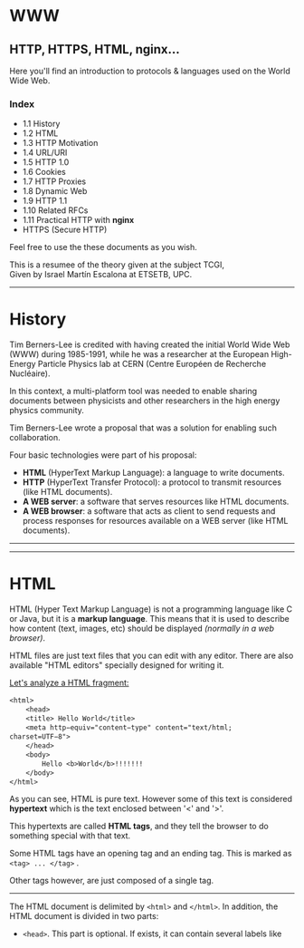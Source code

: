 # WWW
<h2>HTTP, HTTPS, HTML, nginx...</h2>

Here you'll find an introduction to protocols & languages used on the World Wide Web.

<h3>Index</h3>

- 1.1 History
- 1.2 HTML
- 1.3 HTTP Motivation
- 1.4 URL/URI
- 1.5 HTTP 1.0
- 1.6 Cookies
- 1.7 HTTP Proxies
- 1.8 Dynamic Web
- 1.9 HTTP 1.1
- 1.10 Related RFCs
- 1.11 Practical HTTP with <b>nginx</b>
- HTTPS  (Secure HTTP)


Feel free to use the these documents as you wish.

This is a resumee of the theory given at the subject TCGI,<br>
Given by Israel Martín Escalona at ETSETB, UPC.

---

# History

Tim Berners-Lee is credited with having created the initial World Wide Web (WWW) during 1985-1991, while he was a researcher at the European High-Energy Particle Physics lab at CERN (Centre Européen de Recherche Nucléaire). 

In this context, a multi-platform tool was needed to enable sharing documents between physicists and other researchers in the high energy physics community. 

Tim Berners-Lee wrote a proposal that was a solution for enabling such
collaboration. 

Four basic technologies were part of his proposal:

- <b>HTML</b> (HyperText Markup Language): a language to write documents.
- <b>HTTP</b> (HyperText Transfer Protocol): a protocol to transmit resources (like HTML documents).
- <b>A WEB server</b>: a software that serves resources like HTML documents.
- <b>A WEB browser</b>: a software that acts as client to send requests and process responses for resources available on a WEB server (like HTML documents).


---
---

# HTML

HTML (Hyper Text Markup Language) is not a programming language like C or Java, but it is a **markup language**. This means that it is used to describe how content (text, images, etc) should be displayed *(normally in a web browser)*.

HTML files are just text files that you can edit with any editor. There are also available "HTML editors" specially designed for writing it.

<u>Let's analyze a HTML fragment:</u>

```
<html>
    <head>
    <title> Hello World</title>
    <meta http−equiv="content−type" content="text/html; charset=UTF−8">
    </head>
    <body>
        Hello <b>World</b>!!!!!!!
    </body>
</html>
```

As you can see, HTML is pure text. However some of this text is considered **hypertext** which is the text enclosed between '<' and '>'.

This hypertexts are called **HTML tags**, and they tell the browser to do something special with that text.

Some HTML tags have an opening tag and an ending tag. This is marked as `<tag> ... </tag>` .

Other tags however, are just composed of a single tag. 

---

The HTML document is delimited by `<html>` and `</html>`. In addition, the HTML
document is divided in two parts:

- `<head>`. This part is optional. If <head> exists, it can contain several labels like <title>, <meta>, etc.
- `<body>`. Inside the body is where the whole HTML document is specified. All text, images, etc. are contained between <body> and </body>.

On the other hand, we can also use tags to create hyperlinks to other resources (like other HTML documents). 
This is a fundamental feature in HTML. The **hyperlink tag is `<a>... </a>`.**

Example from an HTML code:

```
<html>
    <head>
        <title> Hello World</title>
        <meta http−equiv="content−type" content="text/html; charset=UTF−8">
    </head>
    <body>
        Hello <b>World</b>!!!!!!!
        Go to <a href=docs/otherdoc.html> another document </a>
    </body>
</html>
```

*And you can see how it is displayed in the browser simply by copying and pasting the previous code into an HTML document and dragging it into your browser. Of course it will not link you to any other document, as the path points to a document which does not exist.*

---

**Final remarks:**

On the other hand, blank spaces and new lines are called ”whites”. You can add as many ”whites” as you like to make your HTML file easier to read but browsers display consecutive whites as a single space. If you need to create
a paragraph, you have to use the labels `<p> ... </p>`. For paragraphs, the browser will adjust the text lines correctly based on the window width. If you really want to force a new line, you have to use the `<br>` tag. HTML has many tags but with a few of these tags, we can have an idea about how HTML works. Some more useful tags are:

-  `<i> </i>` Sets text in italics.
-  `<tt> </tt>` Sets text in teletype.
-  `<h1> </h1>` Sets text in type “header 1”. You can use numbers of headers in descending order of importance (size): 
                `<h2>:` <h2>This is h2 </h2> . . . `<h6>`: <h6>This is h6 </h6>
- `<hr>` Prints an horizontal line.
- `<center> </center>` Centers text and images.
- `<blockquote> </blockquote>` Indents text.
- `<pre> </pre>` Pre-formatted text, i.e. spaces and line breaks between these tags are maintained.
- `<!-- text comments... -->` Comments in the HTML file.


---
---


# HTTP Motivation

Initially, HTTP (Hypertext Transfer Protocol) arised from the necessity of creating hyperlinks in HTML documents to resources that are not on the same host. 

HTTP is a text protocol and it is based on a client/server model that can
be used over a TCP/IP network to deliver virtually any resource of the World Wide Web (WWW). For now, we will consider that a resource is just an HTML document. An HTTP server or WEB server is a network daemon that uses
by default the well-known TCP port 80. HTTP clients, generically called WEB Browsers (e.g. firefox or lynx), send HTTP requests to the HTTP servers asking for a resource and the server responds with the requested resource.


---
---

# URL / URI

The first issue to implement HTTP is to define **how to identify resources.**

The identifiers used in HTTP were initially defined by Tim Berners in 1991. They were called URLs (Uniform Resource Locators) and they were first used
to allow authors of HTML documents to establish hyperlinks in the WWW. 

An URL is just a text string with a standard format that allows you to name a resource based on its location on the WWW. In 1994, the URL concept
was incorporated into a more general concept called URI (Uniform Resource Identifier). 

URI is the standard name for resource identifiers in the Internet, but the term URL is still widely used. The simplest URL/URI format is as follows:

`protocol :// hostname / directory / resource`

But other informatio can als be present in the URL:

`protocol :// username : password@hostname : port / directory / resource`



_Important note:_ If in the URL there is not any resource (filename) specified, it is assumed that the client is asking for a file called **index.html** or **index.htm**. 
As its name suggests, this file contains an HTML file with the Web site index.

On the other hand, we can use absolute or relative paths in HTTP hyperlinks. In an HTTP server, absolute paths are related to a directory called DocumentRoot. 
This parameter is defined in the configuration file of the HTTP server. 
For example, a typical DocumentRoot when using Linux is **/var/www**. In this case, the URL http://www.example.com/images/upc1.gif refers to a file called upc1.gif that is stored in the HTTP server in the directory /var/www/images.

We can see the difference between absolute and relative paths in the following piece of code:

```
<html>
    <head>
        <title> Hello World</title>
    </head>
    <body>
        <p>Hello <b>World</b>!!!!!!!</p>
        <p>Go to <a href=docs/otherdoc.html> another document </a></p>
        <p>You can visit the UPC home page at <a href="http://www.upc.edu">UPC home</a>. </p>
        <img src="/images/upc1.gif">
        <img src="/images/upc2.gif">
        <img src="http://www.example.com/images/upc1.gif">
    </body>
</html>
```

---
---

# HTTP 1.0

As we already said, HTTP is a protocol that uses the client-server model.

To start using it, we do need the client to know the server port and include it in the URL.

_How does it work?_
First the HTTP client opens a TCP connection and sends an **HTTP request** to an HTTP server. If everything is correct, HTTP server returns a response which cointains the requested resource.
Once the response is delivered, HTTP server closes the TCP connection.

*Note:* HTTP is a stateless protocol. It does not mantain information between different requests.

<h2>HTTP Requests</h2>

When we do have an HTTP request, the first line is the ONLY mandatory one. It contains:
- "Request method"
- Path to the resource
- HTTP version
Then it follows a blank line (to tell the protocol it's the request end).

The minimal HTTP 1.0 request is something like the following:
```GET / HTTP/1.0
[blank line]
```

**GET** is the most commonly used **request method** and it means "give me the resource X". After the GET we find a "/" and this means the resource we are requesting is the index file of the WEB server.

Another example requesting another file would be like this:
```GET /images/upc1.gif HTTP/1.0
[blank line]
```

In this case the client is requesting a file called *upc1.gif* that is stored in the HTTP server in the *images* directory.


<h2>Headers</h2>

Request & Responses can have header lines.
This Headers are text lines that provide additional information or functionality in requests/responses.

The usual format for Headers is: "Header-Name: value1, value2", ending with CR+LF (blank line). The header name is NOT case-sensitive.

Examples of Headers (the both are equivalent) would be something like this:
```
Header1: some-long-value-1a, some-long-value-1b

Header1: some-long-value-1a
    some-long-value-1b
```

HTTP 1.0 defines 16 headers, though none is required. Typical headers included in the requests are:
- From (email adress of the user who makes the request)
- User-Agent (name of the browser and OS)


An example of a request with headers would be the following:
```
GET /path/file.html  HTTP/1.0
From: user@example.net
User-Agent: Mozilla/5.0 (X11; Ubuntu; Linux i686; rv:24.0) Gecko/20100101 Firefox/24.0
[blank line]
```



<h2>HTTP Responses</h2>

HTTP Responses are also composed of text lines. The first text line of an HTTP repsonse is the **status**.

Typical status lines are:
```HTTP/1.0 200 OK
HTTP/1.0 404 Not Found
```

Let's explain **what do the numbers mean**:

The **first digit** identifies the general category of the status:
- 1xx indicates and informational message only
- 2xx inficates success of some kind
- 3xx redirects the client to another URL
- 4xx indicates an error in the client side
- 5xx indicates an error in the server

*Examples*
- 301 Moved Permanently+
- 302 Moved Temporarily
- 303 See Other
- 500 Server Error


Furthermore we can also add Headers to the responses. The headers typically included in responses are:
- Server (identifies the server software)
- Date
- Last-Modified (date of last modification of the resource being returned) <-- Used for caching


<h2>Final HTTP 1.0 example</h2>

Imagine we want to retrieve the file *http://www.example.com/path/file.html* using HTTP 1.0, the first step is to open a TCP connection with the server using the default port 80.
Then through this connection, the client can send a request like the following:
```
GET /path/file.html HTTP/1.0
From: user@example.net
[blank line]
```

And the server would respond with something like the following:
```
HTTP/1.0 200 OK
Date: Mon, 21 Oct 2013 22:29:59 GMT
Content-Type: text/html
Content-Length: 50
[blank line]
<html>
    <body>
        <h1>It works!</h1>
    </body>
</html>
```

Once the response is received, **the client closes** the TCP socket.

---
---

# Cookies

As we explained previously, HTTP is a **stateless** protocol.

A **cookie** is a piece of information (UTF8 text) sent from an HTTP server and that is stored by the browser in the client's filesystem.
Sometimes cookies are also called "footprints".
These cookies provide a state (memory of previous events) into otherwise statless HTTP transactions.

Without cookies, **each retreival** of a webpage, or even a single component, is an **isolated event**.

The most common uses of cookies are:

- User Control (For ex: when a user enters his username and pwd, a cookie can store this information so there is no need to enter them again in a later visit to the web server).
- Getting information about user's browsing habits.


*How do cookies work?*

The HTTP server sends lines with the **Set-Cookie header** if the server wishes the browser to store these cookies.
Set-Cookie is a directive for the browser to store the cookie and send it back in future requests to the server (subject to expiration time or other cookie attributes).

Let's see a visual example:

<img src="https://github.com/akaKush/Internet-Basics/blob/main/WWW/Teoria/Pictures/cookies.png"/>

We can describe the process going on in the above picture:
1. The client sends a regular request.
2. The server asks the client to store that cookie.
3. The client sends the cookie in a subsequent request, when it is needed.


It is worth knowing that the cookies do have more fields, like path and domain, which help in deciding when to send it or not.

As you can imagine, cookies can cause (and are actually causing) privacy problems.


---
---

# HTTP Proxies

An HTTP **proxy** is a program that acts as an **intermediary between a browser and a Web Server**.

HTTP proxies are commonly used for *security* (a single point of control) and *efficiency* (caching).

There are two basic types of proxies (from users point of view):

- **Tranparent**: A transparent proxy intercepts normal communication at the network layer without requiring any special client configuration. Clients do not need to be aware of this proxy existence.
- **Non Tranparent**: This types of proxies receive requests frrom the clients and sends the requests to the servers. The responses go the same way back also using the proxy. Therefore, a proxy must have functions of either client & server. A non-tranparent proxy can use another transparent or non-transparent proxy to reach the final server.


Clients send their requests to the proxy instead of the real server specified in the URL. <-- *The proxy IP address and port is defined in thr browser*

HTTP requests using a non-transparent proxy must include the full URL of the resource (not only relative path), as the proxy has to know which server it must send the HTTP request.
A request using a non-transparent proxy would be something like this:

```
GET http://www.somehost.com/path/file.html HTTP/1.0
[blank line]
```

Lastly, it is nice to know there are many Open Source Proxies used widely.

---
---

# Dynamic Web

<h2>Introduction</h2>

In today's Web, the content is not static, but documents are generated on the fly by servers with information provided by clients.
As a result, WWW is not a huge database of documents, but a platform to implement services & applications. 

Common applications of the dynamic web are searching engines, remote access to corporate applications and databases, etc.

---

<h2>CGIs</h2>

*Note: We do have several ways of implementing the dynamic Web. In this document, we will only explain CGIs, as they are easier to understand, and they were the first methiçod used for that specific purpose.*

**CGIs** or **Common Gateway Interfaces** are a standard procedure through which HTTP servers can use external applications to dynamically generate content.

When we want to use a CGI, in the URL we must identify:

- An executable program (the CGI itself)
- The parameters with which the CGI has to be executed

<img src="https://github.com/akaKush/Internet-Basics/blob/main/WWW/Teoria/Pictures/cgi.png"/>


However, when we use CGIs we find some issues we need to solve.

The first one is how a web server knows that is has to execute a program instead of sending a resource. --> A usual solution is to store all the CGIs in a special directory, typically called **/cgi-bin/**. In this way, if a client asks for *www.examplecom/cgi-bin/program* the server knows that it must execute *program* instead of sending it.

The second is how to send the parameters to the *program*. When we use GET, the parameters are encoded in the URL. These parameters are added to the URL after a **"?"** character, and separated by the character **"&"**.

Example:
`http://www.example.com/cgi-bin/program?param1=value1&param2=value2...`

*Note: Spaces are translated into the '+' character, and ASCII characters can also be sent in the %NNN format*.

Finally, before executing the CGI, the Web server establishes a special context for the *program* using environment variables, to ensure a correct execution of it.
These variables are:
**CONTENT_LENGTH, CONTENT_TYPE, REMOTE_HOST, REMOTE_USER, REQUEST_METHOD, SERVER_NAME, QUERY_STRING, GATEWAY_INTERFACE, HTTP_'VERSION'**

For GET requests, the QUERY_STRING variable takes the value of the parameters and the CGI can use them as the client has specified.
For the response, the CGI writes it to the **STDOUT**. Then the server reads this answer and sends it to the client through the socket.

Depending on the type of web server, the CGI application can act in two different ways:

- NPH Server (No Parse Headers) --> The CGI writes the complete response including the HTTP headers.
- PH Servers (Parse Headers) --> The CGI writes the complete response without the HTTP headers, and it must pass information on how to form them.

The most common web servers are NPH.

Finally, it should be remarked that CGIs are not the most efficient solution because **a process is created per request**, and nowadays there are too many requests to be handled in this way.

Today's more efficient solutions to create dynamic websites are languages like Javascript, Python, PHP, Java servlets, etc.


---

<h2>Other (common) methods in Requests: HEAD and POST</h2>

- The **HEAD** method is used when we want a response only with the status line and headers (without a body).
*HEAD is useful when the resources from the server are not actually needed. This can be the case in which we need to make some tests but we do not want to download a resource (which can be heavy)*

- The **POST** request is used for dynamic Web. The difference between POST and GET is that POST requests use the body of the request to send parameters instead of coding the parameters directly into the URL.
*CGIs with POST use the STDIN to receive the request body (program's parameters) instead of using the QUERY_STRING variable*


---

<h2>HTML Forms</h2>

An HTML form _allows a client to send parameters to a WEB server_.

The tag to declare a form is **<form> ... </form>** where different elements can be inserted inside, like text input elements, codes, images, checkboxes...
These elements are inserted into the form using the tag **INPUT**. All items of the form have a "type" attribute and they might have a "name" attribute.

There are 2 special elements in forms: RESET, which clears the form to its initial state, and SUBMIT, which presents a button to send the form to the server.

Example of an HTML form, and how it is displayed in the browser:

```
<html>
    <head>
        <title> Website title </title>
    </head>
    <body>
        Form to select parametres to send to the server.
        <form ACTION="/cgi−bin/process" METHOD="GET">
            Enter a name: <INPUT NAME="a" TYPE="text"> <br>
            Enter a password: <INPUT TYPE="password" NAME="b" MAXLENGHT="8"> <br>
            Checkbox: <INPUT TYPE="checkbox" NAME="c"> <br>
            <INPUT TYPE="reset"> <INPUT TYPE="submit">
        <br>
        </form>
    </body>
</html>
```
<img src="https://github.com/akaKush/Internet-Basics/blob/main/WWW/Teoria/Pictures/form.png"/>

When the form is submitted, the client generates an HTTP request using the method showed in the METHOD attribute (GET or POST), to execute the script or application indicated in the ACTION attribute.


---

The most common question regarding Dynamic Web is: **Should I use GET or POST?**

Each method has its advantages and drawbacks. 

**GET**

When using GET, the parameters are encoded in the URL. This can be useful in many cases, but if we want to protect some sensible information, the GET method could cause **security vulnerabilities**, because the parameters will be shown to everyone in the URL.
Another drawback of GET is that it does not allow to send binary files in the body of the request.

However, GET is useful to perform requests and store the results together with the associated URL.
GET also allows to use the **back buttons** to go to previous results.


**POST**

With POST, the parameters are sent in the body of the request, so the parameters **are not visible** in the browser as a query string.

<br><br>

In general, GET is useful for operations which always give the same results (idempotent).
POST means "carry out" an action with a "side effect" or a *change of state* (non-idempotent operations).


---
---

# HTTP 1.1

<h2>Introduction</h2>

*La diferència principal entre el 1.0 i el 1.1 és que a 1.1 és obligatori afegir un Header de **HOST**.*

The most important improvements made to the protocol are the following ones:

- <h3>Host Header</h3>. Provides (a more) efficient use of IP addresses. With 1.1, multiple domains can be served from a single IP address.
    For example, we could have www.example.com and www.example.net on the same server. Thus, HTTP1.1 must specify in the header to which host the request is destined. A minimal HTTP 1.1 request with the hostname would be something like:
    ```
    GET / HTTP/1.1
    Host: www.example.com:80
    [blank line]
    ```
    Where we can see the domain name (or IP) of the WEB server, and the port number (in this case 80, as it's the default port for HTTP).
<br>

- <h3>Chunked Encoding</h3> Allows a faster response for dynamically generated pages. Pages are divided and sent in chunks (fragments). This way, responses can be sent before its total content or length is known.
    
    When we use HTTP 1.1, it does send the body of the message as several fragments, followed by a line with a "0". Optionally followed by the page footer.

    Each chunk consists of two parts:
    1. A line with the size of the chunk in hexadecimal + CR + LF
    2. Data + CR + LF

    *(CR + LF == [blank line])*

    Example WITHOUT chunks:
    ```
    HTTP/1.1 200 OK
        Content-Type: text/plain
        Content-Length: 42
        [blank line]
        abcdefghijklmnopqrstuvwxyz1234567890abcdef
    ```

    Same example WITH CHUNKED DATA:
    ```
    HTTP/1.1 200 OK
        Content-Type: text/plain
        Transfer-Encoding: chunked
        [blank line]
        1a
        abcdefghijklmnopqrstuvwxyz
        10
        1234567890abcdef
        0
        [blank line]
    ```

<br><br>
 
- <h3>Persistent Connections</h3> A TCP connection _is not opened/closed for each request_. By allowing multiple HTTP transactions in every TCP connection, we can reduce the total transmission delay.

    In HTTP 1.0, TCP connections are closed after each request/response by default. As we know, opening/closing TCP
    connections requires a substantial amount of CPU time, bandwidth, and memory. In practice, most web pages consist
    of several files (linked HTML documents, images, etc.) that are located on the same server. Consecutive requests (and
    their associated responses) can be more efficiently transmitted by allowing multiple requests/responses to be sent over
    a single connection.
    In HTTP 1.1, persistent connections are used by default.

    Once the client decides it doesn't want to send any more requests, it sends a request with a Header which includes: "*Connection: close*". Then the server has to close the connection after the reply.
    If the server is the one who sends the header with "Connection: close", the client cannot send more requests, and it must close the connection after the response is received. Note that a server may close a connection before it answers all the requests.

    The HTTP 1.1 client can also send multiple requests through a single connection without having received any response (pipelining).

    On its side, an HTTP 1.1 server must store queued requests while it can not process them, and it must send the
    responses in the same order as it received the requests. If a request includes the header ”Connection: close”, the
    server must interpret this as that the request is the latest and it must close after sending the corresponding response.


    Finally, it is worth to mention that typically, clients (browsers) open several simultaneous persistent TCP con-
    nections with each server.

<br><br>

- <h3>Caching</h3> Headers to implement caching are provided with 1.1. This allows a faster response and bandwidth saving.

    All the responses (including errors) except the continue answers (status 100) should include the header ”date“. This
    header provides a time stamp which is used by HTTP 1.1 to implement caching. These time stamps use the Greenwich
    Mean Time (GMT).
    <br><br>
    There are two headers called **”If-Modified-since“** and **”If-Unmodified-Since“** that can be included in HTTP requests.


<br><br>

- <h3>Continue</h3> When we want to send a message with a big body (big file), we can use the "Continue" mechanism. This mechanism is used to determine if we do really want to receive a message or not, as if we cannot process it, we can save time and resources by rejecting the message.

    Clients include the header: **"Expect: 100-continue"**. Then if the server is going to process the request must respong with 100 (Continue) status.

    Note: A client should not send the Expect header if it's not going to send any body in its request.
<br><br>

---
<br><br>

As a final remark, say that **HTTP 1.1 clients** should:

• Include host header in each request. <br>
• Accept responses with chunked data. <br>
• Accept persistent connections or include the header ”Connection: close”. <br>
• Manage the response ”100 Continue”. <br><br>
**HTTP 1.1 servers** should:<br>
• Require the host header in requests.<br>
• Accept absolute URLs.<br>
• Accept ”chunked” requests.<br>
• Manage persistent connections (or use the header “Connection: close”)<br>
• Properly use the status ”100 Continue”.<br>
• Include the date in the header ”date” in each response (except Continue).<br>
• Manage requests with headers “If-Modified-Since” or “If-Unmodified-Since”.<br>
• At least, support the methods GET and HEAD.<br>
• Support HTTP 1.0 requests.<br><br>


---
---

# nginx

<h2>Introduction</h2>

NGINX (pronounced “engine x”) was born as a reverse proxy with minimal HTTP WEB server functions.

It addresses most of the server activities performed in the web world, such as:

- **Serving static content** (i.e. static web pages, files, etc.).
- **Dynamic content provisioning** (e.g. using FastCGI)
- **Caching content** to speed up service provisioning.
- **Load balancing** for any TCP or UDP service (e.g. HTTP requests, DNS resolution requests, etc.).
- **Securing channels** for applications not supporting HTTPS connections.

NGINX can run in several platforms, including Linux, FreeBSD, Windows and MacOS. Without going into the
technical details, developers and network engineers tend to prefer **nginx over Apache as**:

- It’s easier to configure.
- It scales better in terms of resources and performance as the load increases.
- It is extremely flexible: provides load balancing, cache, web server, etc. in a single piece of software.

Debian-based distros store the nginx configuration files in the directory **/etc/nginx.**
**NOTE: if you change the configuration of the daemon you have to stop and start it to apply the changes.**

To stop nginx type:
` # /etc/init.d/nginx stop`

To start the daemon:
` # /etc/init.d/nginx start`

---

<h2>Virtual Hosts</h2>

A virtual Host is a web site served by the HTTP server. Each virtual host has it¡s on configuration file, which can be found at:
`/etc/nginx/conf.d` folder.

Apart we can find a list of available virtual hosts at `/etc/nginx/sites-available`

The **default** virtual host is (unless we modify it) the first configuration file, but we can also specify a virtual host by including the `default_server` keyword next to the listening port inside it's configuration file.

---

<h2>CGIs with nginx</h2>

CGIs are not directly supported by nginx, but we can use the `FastCGI` library to provide the CGIs functionality along with nginx.

---

<h2>Load Balancing</h2>

One of the most useful features of the nginx server is the capability to balance the load.

<img src="https://github.com/akaKush/Internet-Basics/blob/main/WWW/Teoria/Pictures/load.png"/>

We can achieve load balancing just by creating and upstream configuration as:
```
upstream t c g i−app {
    server www1.example.com;
    server www2.example.com;
}
server {
    listen 80;
    server_name www.example.com ;
    location / {
        proxy_set_header X −Real−IP $remote_addr ;
        proxy_set_header X −Forwarded−For $remote_addr ;
        proxy_set_header Host $host ;
        proxy_pass http://tcgi-app$request_uri;
    }
}
```

The nginx server provides several approaches to balance the traffic:
1. Round Robin: The default approach
2. Least busy: NGINX will try not to overload a busy server with excessive requests, distributing the new request to a less busy server instead.
3. Session Persistance: The clients are tied to a particular application server per session.
4. Weigths: It is also possible to asign a certain weight to a server. This is interesting when using the Round Robin approach, and we can use the `weight` parameter next to the server configuration to weight the traffic addressed to that server.


---
---

# HTTPS

Fins ara hem estat veient els aspectes relacionats amb el protocol HTTP, però hem vist que més d'un cop ens hem trobat amb el mateix problema; transmetre dades públicament pot portar problemes de seguretat.

Per solucionar això, s'implementa el protocol **HTTPS**

Per implementar aquesta capa de seguretat sobre el protocol HTTP s'han utilitzat diversos algoritmes de Criptografia al llarg dels anys.
Els principals algoritmes que s'han fet servir són els següents:

1. **Criptografia SIMÈTRICA**.

    Què vol dir tenir Criptografia Simètrica? ==> Significa que tant l'emissor com el receptor utilitzen la mateixa clau tant per xifrar com per desxifrar el missatge.
    NO significa que s'utilitzin els mateixos algoritmes ni que hi hagi una simetria en la manera com es generen els textos xifrats, simplement que es comparteix la mateixa clau.

    És per això que també se li diu **Criptografia de CLAU simètrica**, o de **secret compartit**.

    L'_algoritme que més s'ha utilitzat en criptografia simètrica és el DES_ (i triple-DES), fins que es va inventar el AES, els quals poden tenir claus de més longituds que el DES.

    Utilitzant aquests sistemes de criptografia pretenem guanyar confidencialitat en els nostres intercanvis de dades a través d'internet, però apareix un problema en la criptografia simètrica, i és el fet de com compartir les claus entre els participants (com poden tenir tant emissor com receptor la mateixa clau? Per això s'havien de conèixer i acordar-ho prèviament).
<br><br>

2. **Criptografia Assimètrica**
   Precisament per aquest problema apareix un nou concepte de Criptografia, **Criptografia de CLAU PÚBLICA**, on l'emissor i receptor *NO necessiten compartir cap secret ni cap clau.*

    En aquest tipus de criptografia, cada usuari té **un parell de claus**:
    - Una clau **pública** (que tothom pot veure).
    - Una clau **privada** (només coneix l'usuari).

    Una de les claus s'utilitzarà per encriptar i l'altre per desencriptar el missatge.

    **Exemple Algoritme Assimètric:**

    Alice vol enviar un missatge xifrat a Bob. Per fer-ho amb criptografia assimètrica ho fa tal que:
    - Alice envia el missatge xifrat, utilitzant la clau PÚBLICA de Bob al seu algoritme de xifrat.
    - El missatge s'encripta amb la clau PÚBLICA de Bob i s'envia cap a Bob (només la clau privada de Bob podrà ara desxifrar el missatge).
    - Bob rep el missatge xifrat i utiliza la seva clau PRIVADA per desencriptar-lo, i així ja el pot llegir.
    
    Els *algoritmes més utilitzats en clau assimètrica són el RSA, DSA (Digital Signature)...*

<br><br>

3. **Funció de HASH**
   La funció de Hash va aparèixer degut al problema de *performance* que teniem a l'hora de buscar dades dins de bases de dades, les quals solien estar ordenades alfabèticament.

   Es va veure que era molt més eficient utilitzar la funció de hash
   - S'assigna un número a cada caràcter del missatge.
   - Es sumen tots aquests números.
   - Es fa mòdul 100 al resultat de la suma
   - Ja tenim el valor de HASH.

   Aquest valor de HASH és molt més fàcil de trobar dins d'una BD.

   Una de les característiques de la funció de HASH és que pot tenir els **INPUTS VARIABLES**, però el **OUTPUT** sempre és **FIXE**.
   El problema que causa això és que poden haver-hi molts inputs diferents que tinguin el mateix output, i per tant es produeixen **col·lisions**.

   Com podem reduir la probabilitat de col·lisions?
   1. Incrementar el mòdul (mod10000)
   2. Utilitzar una codificació diferent (p.ex. ASCII)
   
   Però com aconseguim tenir una probabilitat de col·lissió virtualment impossible? ==> **HASH CRIPTOGRÀFIC**

   Aquest algoritma utilitza el **SHA256**, el qual funciona de la següent manera:
   - Introduim una entrada (input varibale)
   - Retorna 256 bits (output)

   El fet és que des de l'output és pràcticament IMPOSSIBLE (l'únic que es pot fer són atacs de força bruta per buscar combinacions de 256 bits... com veiem és molt poc probable) tornar al missatge original.

   Per tant, com que no podem tornar al missatge original, és possible que es produeixin col·lisions, però no podrem saber d'on venen aquestes col·lisions.
<br><br>

4. **Digital Signatures**
   
   Generació d'una Firma Digital:
   1.  Alice calcula el hash del missatge (HASH FUNCTION)
   2.  Alice encripta el hash amb la seva clau privada (RSA)
   3.  Alice envia el missatge, i el hash signat cap a Bob.
   
   Per entendre aquest procés, veiem com el hash de 256 bits identifica univocament al missatge, i la clau privada identifica univocament a Alice.

   4. Bob rep el missatge xifrat --> Calcula el hash del missatge
   5. Desencripta el hash signat, utilitzant la clau pública de Alice.
   6. Si les dues claus coincideixen, la firma és vàlida i Bob pot accedir al missatge.
<br><br>

5. **Criptografia HÍBRIDA**
   
   Podem dividir els missatges que volem enviar en blocs, encriptant bloc a bloc amb la clau pública del destí.

   El fet és que la criptografia **Assimètrica és més segura**, però la **Simètrica és més ràpida**.
   Combinant les dues, podem aconseguir molt millors rendiments.

   Per utilitzar-les juntes, el que es fa és:
   - Utilitzar Criptografia Assimètrica per intercanviar una **clau de sessió**
   - Utilitzar Criptografia Simètrica per intercanviar les dades encriptades.
<br><br>

6. **Certificats Digitals**
   
   Els Certificats Digitals contenen:
   - Camps per **descriure la identitat**
   - Número de sèrie
   - Període de Validació
   - L'algoritme de la clau pública
   - La clau pública del CA
   - L'algoritme utilitzat per firmar el certificat
   - Camps amb l'objectiu del certificat, i altre informació
<br><br>

7. **OpenSSL**
   
   OpenSSL és l'implementació més àmpliament utilitzada per **crear** i **gestionar** claus i certificats.
   Disponible a la majoria de SO.


<br><br>

8. **HTTPS**
   
   Finalment podem veure com s'implementa el protocol HTTP amb seguretat de que no ens puguin interceptar les dades mentres aquestes viatgen per internet.

   Les WebApps utilitzen crptografia híbrida i certificats digitals per fer les transaccions segures.
   <img src="https://github.com/akaKush/Internet-Basics/blob/main/WWW/Teoria/Pictures/https.png"/>

   Llavors el navegador fa diversos checks de seguretat, per comprovar que estem contactant al servidor adequat:

   1. Està ben firmat el certificat digital?
   2. Coneixo la clau pública del CA?
   3. El certificat ha expirat?
   4. La URL és la mateixa que la del certificat?
   
   Nota: Els navegadors tenen llistes de les claus públiques de CA, per poder cumplir el punt 2.

   **TLS Tunnel:**

   Per comprovar que estem contactant al servidor adequat s'han de cumplir els següents passos a part dels checks del navegador:
   
   **Des del Browser**
   - Es genera una clau de sessió simètrica (Ks) i s'envia al servidor.
   - La clau de sessió és encriptada amb la clau pública (Ku) que apareix al certificat.

   **Des d'un servidor HONEST**
   - Tindrem la clau privada (Kp) corresponent a la pública (Ku) que se'ns ha enviat (si el servidor no fos el corresponent, no tindria la clau privada (Kp) que correspon a la pública (Ku) que figurava al certificat, la qual ens ha enviat el browser per comprovar que siguem el server que toca)
   - Desencriptem el missatge amb la clau privada corresponent i enviem la clau de sessió de tornada al navegador per demostrar que som el servidor que toca. (un server deshonest no podria accedir a la clau de sessió Ks i llavors no podrem demostrar que siguem el server bo)


